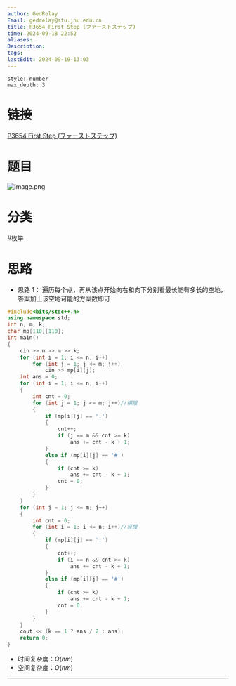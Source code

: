 ```yaml
---
author: GedRelay
Email: gedrelay@stu.jnu.edu.cn
title: P3654 First Step (ファーストステップ)
time: 2024-09-18 22:52
aliases: 
Description: 
tags: 
lastEdit: 2024-09-19-13:03
---
```


```toc
style: number
max_depth: 3
```

# 链接
[P3654 First Step (ファーストステップ)](https://www.luogu.com.cn/problem/P3654) 

# 题目
![image.png](https://ged-pic-bed.oss-cn-guangzhou.aliyuncs.com/img/202409182252065.png)


# 分类
#枚举 

# 思路
- 思路 1：
遍历每个点，再从该点开始向右和向下分别看最长能有多长的空地，答案加上该空地可能的方案数即可


```cpp
#include<bits/stdc++.h>
using namespace std;
int n, m, k;
char mp[110][110];
int main()
{
	cin >> n >> m >> k;
	for (int i = 1; i <= n; i++)
		for (int j = 1; j <= m; j++)
			cin >> mp[i][j];
	int ans = 0;
	for (int i = 1; i <= n; i++)
	{
		int cnt = 0;
		for (int j = 1; j <= m; j++)//横搜
		{
			if (mp[i][j] == '.')
			{
				cnt++;
				if (j == m && cnt >= k)
					ans += cnt - k + 1;
			}
			else if (mp[i][j] == '#')
			{
				if (cnt >= k)
					ans += cnt - k + 1;
				cnt = 0;
			}
		}
	}
	for (int j = 1; j <= m; j++)
	{
		int cnt = 0;
		for (int i = 1; i <= n; i++)//竖搜
		{
			if (mp[i][j] == '.')
			{
				cnt++;
				if (i == n && cnt >= k)
					ans += cnt - k + 1;
			}
			else if (mp[i][j] == '#')
			{
				if (cnt >= k)
					ans += cnt - k + 1;
				cnt = 0;
			}
		}
	}
    cout << (k == 1 ? ans / 2 : ans);
	return 0;
}
```


- 时间复杂度：${O\left( nm \right)  }$ 
- 空间复杂度：${O\left( nm \right)  }$ 


---

